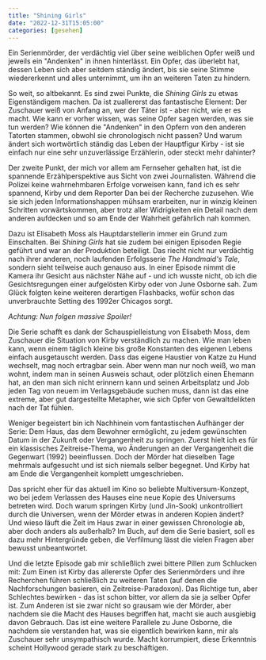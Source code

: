 ```yaml
---
title: "Shining Girls"
date: "2022-12-31T15:05:00"
categories: [gesehen]
---
```


Ein Serienmörder, der verdächtig viel über seine weiblichen Opfer weiß und jeweils ein "Andenken" in ihnen hinterlässt. Ein Opfer, das überlebt hat, dessen Leben sich aber seitdem ständig ändert, bis sie seine Stimme wiedererkennt und alles unternimmt, um ihn an weiteren Taten zu hindern.

So weit, so altbekannt. Es sind zwei Punkte, die _Shining Girls_ zu etwas Eigenständigem machen. Da ist zuallererst das fantastische Element: Der Zuschauer weiß von Anfang an, wer der Täter ist - aber nicht, wie er es macht. Wie kann er vorher wissen, was seine Opfer sagen werden, was sie tun werden? Wie können die "Andenken" in den Opfern von den anderen Tatorten stammen, obwohl sie chronologisch nicht passen? Und warum ändert sich wortwörtlich ständig das Leben der Hauptfigur Kirby - ist sie einfach nur eine sehr unzuverlässige Erzählerin, oder steckt mehr dahinter?

Der zweite Punkt, der mich vor allem am Fernseher gehalten hat, ist die spannende Erzählperspektive aus Sicht von zwei Journalisten. Während die Polizei keine wahrnehmbaren Erfolge vorweisen kann, fand ich es sehr spannend, Kirby und dem Reporter Dan bei der Recherche zuzusehen. Wie sie sich jeden Informationshappen mühsam erarbeiten, nur in winzig kleinen Schritten vorwärtskommen, aber trotz aller Widrigkeiten ein Detail nach dem anderen aufdecken und so am Ende der Wahrheit gefährlich nah kommen.

Dazu ist Elisabeth Moss als Hauptdarstellerin immer ein Grund zum Einschalten. Bei _Shining Girls_ hat sie zudem bei einigen Episoden Regie geführt und war an der Produktion beteiligt. Das riecht nicht nur verdächtig nach ihrer anderen, noch laufenden Erfolgsserie _The Handmaid's Tale_, sondern sieht teilweise auch genauso aus. In einer Episode nimmt die Kamera ihr Gesicht aus nächster Nähe auf - und ich wusste nicht, ob ich die Gesichtsregungen einer aufgelösten Kirby oder von June Osborne sah. Zum Glück folgten keine weiteren derartigen Flashbacks, wofür schon das unverbrauchte Setting des 1992er Chicagos sorgt.

_Achtung: Nun folgen massive Spoiler!_

Die Serie schafft es dank der Schauspielleistung von Elisabeth Moss, dem Zuschauer die Situation von Kirby verständlich zu machen. Wie man leben kann, wenn einem täglich kleine bis große Konstanten des eigenen Lebens einfach ausgetauscht werden. Dass das eigene Haustier von Katze zu Hund wechselt, mag noch ertragbar sein. Aber wenn man nur noch weiß, wo man wohnt, indem man in seinen Ausweis schaut, oder plötzlich einen Ehemann hat, an den man sich nicht erinnern kann und seinen Arbeitsplatz und Job jeden Tag von neuem im Verlagsgebäude suchen muss, dann ist das eine extreme, aber gut dargestellte Metapher, wie sich Opfer von Gewaltdelikten nach der Tat fühlen.

Weniger begeistert bin ich Nachhinein vom fantastischen Aufhänger der Serie: Dem Haus, das dem Bewohner ermöglicht, zu jedem gewünschten Datum in der Zukunft oder Vergangenheit zu springen. Zuerst hielt ich es für ein klassisches Zeitreise-Thema, wo Änderungen an der Vergangenheit die Gegenwart (1992) beeinflussen. Doch der Mörder hat dieselben Tage mehrmals aufgesucht und ist sich niemals selber begegnet. Und Kirby hat am Ende die Vergangenheit komplett umgeschrieben.

Das spricht eher für das aktuell im Kino so beliebte Multiversum-Konzept, wo bei jedem Verlassen des Hauses eine neue Kopie des Universums betreten wird. Doch warum springen Kirby (und Jin-Sook) unkontrolliert durch die Universen, wenn der Mörder etwas in anderen Kopien ändert? Und wieso läuft die Zeit im Haus zwar in einer gewissen Chronologie ab, aber doch anders als außerhalb? Im Buch, auf dem die Serie basiert, soll es dazu mehr Hintergründe geben, die Verfilmung lässt die vielen Fragen aber bewusst unbeantwortet.

Und die letzte Episode gab mir schließlich zwei bittere Pillen zum Schlucken mit: Zum Einen ist Kirby das allererste Opfer des Serienmörders und ihre Recherchen führen schließlich zu weiteren Taten (auf denen die Nachforschungen basieren, ein Zeitreise-Paradoxon). Das Richtige tun, aber Schlechtes bewirken - das ist schon bitter, vor allem da sie ja selber Opfer ist. Zum Anderen ist sie zwar nicht so grausam wie der Mörder, aber nachdem sie die Macht des Hauses begriffen hat, macht sie auch ausgiebig davon Gebrauch. Das ist eine weitere Parallele zu June Osborne, die nachdem sie verstanden hat, was sie eigentlich bewirken kann, mir als Zuschauer sehr unsympathisch wurde. Macht korrumpiert, diese Erkenntnis scheint Hollywood gerade stark zu beschäftigen.
